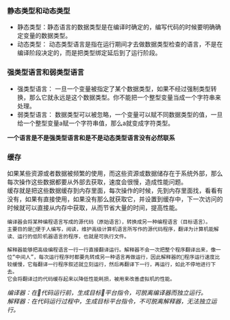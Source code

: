 ### 静态类型和动态类型
* 静态类型：静态语言的数据类型是在编译时确定的，编写代码的时候要明确确定变量的数据类型。
* 动态类型： 动态类型语言是指在运行期间才去做数据类型检查的语言，不是在编译阶段决定的，而是把类型绑定延后到了运行阶段。
### 强类型语言和弱类型语言
* 强类型语言： 一旦一个变量被指定了某个数据类型，如果不经过强制类型转换，那么它就永远是这个数据类型。你不能把一个整型变量当成一个字符串来处理。
* 弱类型语言： 数据类型可以被忽略，一个变量可以赋不同数据类型的值，一旦给一个整型变量a赋一个字符串值，那么a就变成字符类型。

**一个语言是不是强类型语言和是不是动态类型语言没有必然联系**

### 缓存
如果某些资源或者数据被频繁的使用，而这些资源或数据储存在于系统外部，那么每次操作这些数据都要从外部去获取，速度会很慢，造成性能问题。  
缓存就是把这些数据缓存到内存里面，每次操作的时候，先到内存里面找，看看有没有，如果有直接使用，如果没有那么就获取它，并设置到缓存中，下一次访问的时候就可以直接从内存中获取，从而节省大量的时间，提高性能。
```
编译器会将某种编程语言写成的源代码（原始语言），转换成另一种编程语言（目标语言）。  
主要目的是便于人编写，阅读，维护高级计算机语言所写作的源代码程序，翻译为计算机能解读、运行的低阶机器语言的程序，也就是可执行文件。
```
```
解释器能够把高级编程语言一行一行直接翻译运行。解释器不会一次把整个程序翻译出来，像一位“中间人”，每次运行程序时都要先转成另一种语言再做运行，因此解释器的程序运行速度比较缓慢，它每翻译一行程序叙述就立刻运行，然后再翻译下一行，再运行，如此不停地进行下去。  
它会将翻译过的代码缓存起来以降低性能耗损，被用来改善虚拟机的性能。
```

*编译器：在代码运行前，生成目标平台指令，可脱离编译器而独立运行。  
解释器：在代码运行过程中，生成目标平台指令，不可脱离解释器，无法独立运行。*
